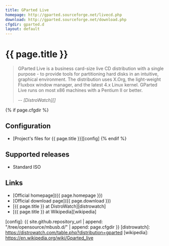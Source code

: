 ```yaml
---
title: GParted Live
homepage: http://gparted.sourceforge.net/livecd.php
download: http://gparted.sourceforge.net/download.php
cfgdir: gparted.d
layout: default
---
```


# {{ page.title }}

> GParted Live is a business card-size live CD distribution with a single
> purpose - to provide tools for partitioning hard disks in an intuitive,
> graphical environment. The distribution uses X.Org, the light-weight Fluxbox
> window manager, and the latest 4.x Linux kernel. GParted Live runs on most x86
> machines with a Pentium II or better.
>
> -- <cite markdown="1">[DistroWatch][]</cite>


{% if page.cfgdir %}
## Configuration

- [Project's files for {{ page.title }}][config]
{% endif %}


## Supported releases

- Standard ISO


## Links

- [Official homepage]({{ page.homepage }})
- [Official download page]({{ page.download }})
- [{{ page.title }} at DistroWatch][distrowatch]
- [{{ page.title }} at Wikipedia][wikipedia]


[config]: {{ site.github.repository_url | append: "/tree/opensource/mbusb.d/" | append: page.cfgdir }}
[distrowatch]: https://distrowatch.com/table.php?distribution=gparted
[wikipedia]: https://en.wikipedia.org/wiki/Gparted_live
